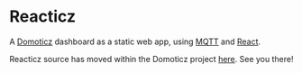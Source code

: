 # Reacticz

A [Domoticz](http://www.domoticz.com) dashboard as a static web app, using [MQTT](http://mqtt.org) and [React](https://facebook.github.io/react/).

Reacticz source has moved within the Domoticz project [here](https://github.com/domoticz/Reacticz). See you there!
